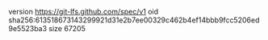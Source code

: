 version https://git-lfs.github.com/spec/v1
oid sha256:613518673143299921d31e2b7ee00329c462b4ef14bbb9fcc5206ed9e5523ba3
size 67205
